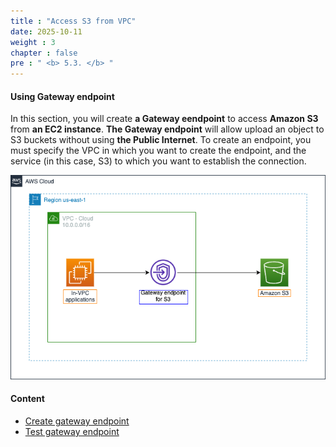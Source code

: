 ```yaml
---
title : "Access S3 from VPC"
date: 2025-10-11
weight : 3
chapter : false
pre : " <b> 5.3. </b> "
---
```


#### Using Gateway endpoint

In this section, you will create **a Gateway eendpoint** to access **Amazon S3** from **an EC2 instance**. **The Gateway endpoint** will allow upload an object to S3 buckets without using **the Public Internet**. To create an endpoint, you must specify the VPC in which you want to create the endpoint, and the service (in this case, S3) to which you want to establish the connection.

![overview](/images/5-Workshop/5.3-S3-vpc/diagram2.png)

#### Content

- [Create gateway endpoint](3.1-create-gwe/)
- [Test gateway endpoint](3.2-test-gwe/)
